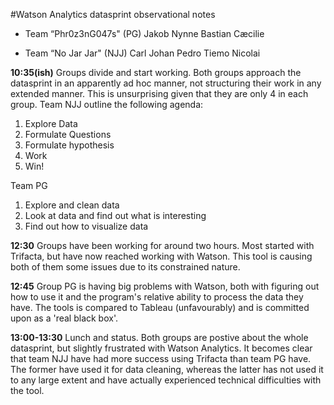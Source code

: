 #Watson Analytics datasprint observational notes

- Team “Phr0z3nG047s" (PG)
Jakob
Nynne
Bastian
Cæcilie

- Team “No Jar Jar" (NJJ)
Carl Johan
Pedro
Tiemo
Nicolai

**10:35(ish)**
Groups divide and start working. Both groups approach the datasprint in an apparently ad hoc manner, not structuring their work 
in any extended manner. This is unsurprising given that they are only 4 in each group. Team NJJ outline the following agenda:
1. Explore Data
2. Formulate Questions
3. Formulate hypothesis
4. Work
5. Win!

Team PG 
1. Explore and clean data
2. Look at data and find out what is interesting
3. Find out how to visualize data

**12:30**
Groups have been working for around two hours. Most started with Trifacta, but have now reached working with Watson. 
This tool is causing both of them some issues due to its constrained nature. 

**12:45**
Group PG is having big problems with Watson, both with figuring out how to use it and the program's relative ability to process the data 
they have. The tools is compared to Tableau (unfavourably) and is committed upon as a 'real black box'. 

**13:00-13:30**
Lunch and status. Both groups are postive about the whole datasprint, but slightly frustrated with Watson Analytics. It becomes clear that 
team NJJ have had more success using Trifacta than team PG have. The former have used it for data cleaning, whereas the latter has not used
it to any large extent and have actually experienced technical difficulties with the tool. 
